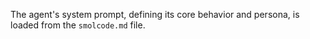 The agent's system prompt, defining its core behavior and persona, is loaded from the `smolcode.md` file.